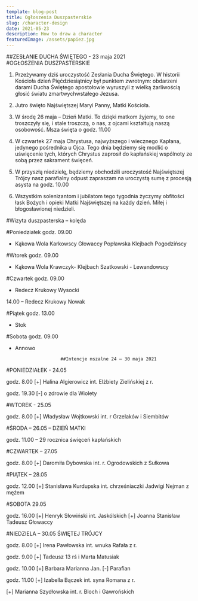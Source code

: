```yaml
---
template: blog-post
title: Ogłoszenia Duszpasterskie
slug: /character-design
date: 2021-05-23
description: How to draw a character
featuredImage: /assets/papiez.jpg
---
```


##ZESŁANIE DUCHA ŚWIĘTEGO - 23 maja 2021                                                  
#OGŁOSZENIA DUSZPASTERSKIE

1. Przeżywamy dziś uroczystość Zesłania Ducha Świętego. W historii Kościoła dzień Pięćdziesiątnicy był punktem zwrotnym: obdarzeni darami Ducha Świętego apostołowie wyruszyli z wielką żarliwością głosić światu zmartwychwstałego Jezusa. 

2. Jutro  święto Najświętszej Maryi Panny, Matki Kościoła. 

3. W środę 26 maja – Dzień Matki. To dzięki matkom żyjemy, to one troszczyły się, i stale troszczą, o nas, z ojcami kształtują naszą osobowość. Msza święta o godz. 11.00 

4. W czwartek 27 maja  Chrystusa, najwyższego i wiecznego Kapłana, jedynego pośrednika u Ojca. Tego dnia będziemy się modlić o uświęcenie tych, których Chrystus zaprosił do kapłańskiej wspólnoty ze sobą przez sakrament święceń. 

5. W przyszłą niedzielę, będziemy obchodzili uroczystość Najświętszej Trójcy nasz parafialny odpust zapraszam na uroczystą sumę z procesją asysta na godz. 10.00

6. Wszystkim solenizantom i jubilatom tego tygodnia życzymy obfitości łask Bożych i opieki Matki Najświętszej na każdy dzień. Miłej i błogosławionej niedzieli.

#Wizyta duszpasterska – kolęda

#Poniedziałek godz. 09.00   

- Kąkowa Wola Karkowscy Głowaccy Popławska Klejbach  Pogodzińscy

#Wtorek godz. 09.00  

- Kąkowa Wola Krawczyk- Klejbach Szatkowski - Lewandowscy

#Czwartek godz. 09.00  

- Redecz Krukowy Wysocki
                           
14.00 – Redecz Krukowy Nowak 

#Piątek godz. 13.00 

-  Stok 

#Sobota godz. 09.00 

-  Annowo


                        ##Intencje mszalne 24 – 30 maja 2021

#PONIEDZIAŁEK  - 24.05

godz. 8.00 [+] Halina Algierowicz int. Elżbiety Zielińskiej z r.

godz. 19.30 [-] o zdrowie dla Wiolety

#WTOREK  - 25.05

godz. 8.00 [+] Władysław Wojtkowski int. r Grzelaków i Siembitów

#ŚRODA – 26.05 – DZIEŃ MATKI

godz. 11.00 – 29 rocznica święceń kapłańskich

#CZWARTEK – 27.05

godz. 8.00 [+] Daromiła Dybowska  int. r. Ogrodowskich z Sułkowa

#PIĄTEK – 28.05

godz. 12.00 [+]  Stanisława Kurdupska  int. chrześniaczki Jadwigi Nejman z mężem

#SOBOTA  29.05

godz. 16.00 [+] Henryk Słowiński int. Jaskólskich [+]  Joanna Stanisław Tadeusz Głowaccy

#NIEDZIELA – 30.05 ŚWIĘTEJ TRÓJCY

godz. 8.00 [+] Irena Pawłowska int. wnuka Rafała z r. 

godz. 9.00 [+] Tadeusz 13 rś i Marta Matusiak

godz. 10.00 [+] Barbara Marianna Jan.  [-] Parafian

godz. 11.00  [+] Izabella Bączek int. syna Romana z r. 

[+] Marianna Szydłowska int. r. Bloch i Gawrońskich


